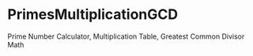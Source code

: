 # PrimesMultiplicationGCD
Prime Number Calculator, Multiplication Table, Greatest Common Divisor Math
